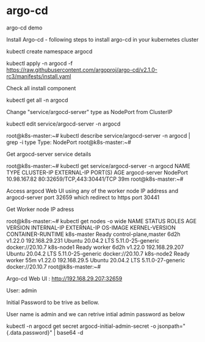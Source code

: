 # argo-cd
argo-cd demo

Install Argo-cd - following steps to install argo-cd in your kubernetes cluster

kubectl create namespace argocd

kubectl apply -n argocd -f https://raw.githubusercontent.com/argoproj/argo-cd/v2.1.0-rc3/manifests/install.yaml

Check all install component 

kubectl get all -n argocd

Change "service/argocd-server" type as NodePort from ClusterIP

kubectl edit service/argocd-server -n argocd


root@k8s-master:~# kubectl describe service/argocd-server -n argocd | grep -i type
Type:                     NodePort
root@k8s-master:~#


Get argocd-server service details


root@k8s-master:~# kubectl get service/argocd-server -n argocd
NAME            TYPE       CLUSTER-IP     EXTERNAL-IP   PORT(S)                      AGE
argocd-server   NodePort   10.98.167.82   <none>        80:32659/TCP,443:30441/TCP   39m
root@k8s-master:~#


  
Access argocd Web UI using any of the worker node IP address and argocd-server port 32659 which redirect to https port 30441 
  
Get Worker node IP adress 

  
root@k8s-master:~# kubectl get nodes -o wide
NAME         STATUS   ROLES                  AGE    VERSION   INTERNAL-IP      EXTERNAL-IP   OS-IMAGE             KERNEL-VERSION      CONTAINER-RUNTIME
k8s-master   Ready    control-plane,master   6d2h   v1.22.0   192.168.29.231   <none>        Ubuntu 20.04.2 LTS   5.11.0-25-generic   docker://20.10.7
k8s-node1    Ready    worker                 6d2h   v1.22.0   192.168.29.207   <none>        Ubuntu 20.04.2 LTS   5.11.0-25-generic   docker://20.10.7
k8s-node2    Ready    worker                 55m    v1.22.0   192.168.29.5     <none>        Ubuntu 20.04.2 LTS   5.11.0-27-generic   docker://20.10.7
root@k8s-master:~#


Argo-cd Web UI  : http://192.168.29.207:32659 


User: admin

Initial Password to be trive as bellow.

User name is admin and we can retrive intial admin password as below 

kubectl -n argocd get secret argocd-initial-admin-secret -o jsonpath="{.data.password}" | base64 -d



